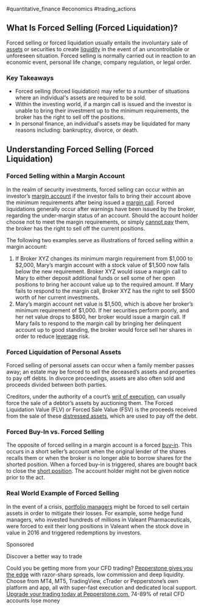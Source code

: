
#quantitative_finance  #economics #trading_actions

## What Is Forced Selling (Forced Liquidation)?

Forced selling or forced liquidation usually entails the involuntary sale of [assets](https://www.investopedia.com/terms/a/asset.asp) or securities to create [liquidity](https://www.investopedia.com/terms/l/liquidity.asp) in the event of an uncontrollable or unforeseen situation. Forced selling is normally carried out in reaction to an economic event, personal life change, company regulation, or legal order.

### Key Takeaways

- Forced selling (forced liquidation) may refer to a number of situations where an individual's assets are required to be sold.
- Within the investing world, if a margin call is issued and the investor is unable to bring their investment up to the minimum requirements, the broker has the right to sell off the positions.
- In personal finance, an individual's assets may be liquidated for many reasons including: bankruptcy, divorce, or death.

## Understanding Forced Selling (Forced Liquidation)

### Forced Selling within a Margin Account

In the realm of security investments, forced selling can occur within an investor’s [margin account](https://www.investopedia.com/terms/m/marginaccount.asp) if the investor fails to bring their account above the minimum requirements after being issued a [margin call](https://www.investopedia.com/terms/m/margincall.asp). Forced liquidations generally occur after warnings have been issued by the broker, regarding the under-margin status of an account. Should the account holder choose not to meet the margin requirements, or simply [cannot pay](https://www.investopedia.com/ask/answers/12/what-happens-cannot-pay-margin-call.asp) them, the broker has the right to sell off the current positions.

The following two examples serve as illustrations of forced selling within a margin account:

1. If Broker XYZ changes its minimum margin requirement from $1,000 to $2,000, Mary’s margin account with a stock value of $1,500 now falls below the new requirement. Broker XYZ would issue a margin call to Mary to either deposit additional funds or sell some of her open positions to bring her account value up to the required amount. If Mary fails to respond to the margin call, Broker XYZ has the right to sell $500 worth of her current investments.
2. Mary’s margin account net value is $1,500, which is above her broker’s minimum requirement of $1,000. If her securities perform poorly, and her net value drops to $800, her broker would issue a margin call. If Mary fails to respond to the margin call by bringing her delinquent account up to good standing, the broker would force sell her shares in order to reduce [leverage](https://www.investopedia.com/terms/l/leverage.asp) risk.

### Forced Liquidation of Personal Assets

Forced selling of personal assets can occur when a family member passes away; an estate may be forced to sell the deceased’s assets and properties to pay off debts. In divorce proceedings, assets are also often sold and proceeds divided between both parties.

Creditors, under the authority of a court’s [writ of execution](https://www.investopedia.com/terms/w/writ-of-execution.asp), can usually force the sale of a debtor’s assets by auctioning them. The Forced Liquidation Value (FLV) or Forced Sale Value (FSV) is the proceeds received from the sale of these [distressed assets](https://www.investopedia.com/terms/d/distressedsecurities.asp), which are used to pay off the debt.

### Forced Buy-In vs. Forced Selling

The opposite of forced selling in a margin account is a forced [buy-in](https://www.investopedia.com/terms/b/buyin.asp). This occurs in a short seller’s account when the original lender of the shares recalls them or when the broker is no longer able to borrow shares for the shorted position. When a forced buy-in is triggered, shares are bought back to close the [short position](https://www.investopedia.com/terms/s/short.asp). The account holder might not be given notice prior to the act.

### Real World Example of Forced Selling

In the event of a crisis, [portfolio managers](https://www.investopedia.com/terms/p/portfoliomanager.asp) might be forced to sell certain assets in order to mitigate their losses. For example, some hedge fund managers, who invested hundreds of millions in Valeant Pharmaceuticals, were forced to exit their long positions in Valeant when the stock dove in value in 2016 and triggered redemptions by investors.

Sponsored

Discover a better way to trade

[](https://adclick.g.doubleclick.net/pcs/click?xai=AKAOjssgZNS8oHzKK9XB74Yzvyo_AJmvfSGw1DkRYHEKUbxZN-2mY7p1dl_XP1NgNJLJBl-bfuqgP3LzZxWr3AXzUyuFFRZmpARWxFUe7Wn2g4ck61RfZzAbRE_P-LydrVLsSgESmpEMGCw7hyiCKe8wOxezqJcvRgyivd8UYjs8dJA3NOdSF6KY1Ka2JZ3sLFBsL3yuMVh1fVm19Cjrl_fKU_gGVpanYggtoTbB3WjnEirjOvAzZel5JXBepkOISPqJ8mNDPdIFYSZjWKbdMEmbTIFucgWjUsxxt7lO5yruZH-Ke7mu0viySSke0izO38inrrTidpCmzVqS8ckxTKcs9TpHx2IokzfZjQ_FiUSKHNwnXowYr-8Vv4ERP4brjJU2JXD3YW2ZajOksxI4U2R2X_9jSQVBRwWonyB7f7M&sai=AMfl-YTSjpiZwXhfL4srwchK8FKwY3YVA8IMhWsB9SsXY1AzokMDj6McorwLqi4y1kr3JsXmg38yhTKs2ryZVGf6sApdpB3dZdnjxDcejG56Ay6-3VsTfZsAAPwOvD1-qUGFjyV92Os-D_hwgzyBL0f-7ZKtC9uUQUOPdiv8hgy3jrkOpafWfK9dEQ0aPWiMnFKO1i1_NeqQRue3cWil4fFCYxYqwYxRW2fz-PoemAnjMQ&sig=Cg0ArKJSzG3eJKd5oVG_EAE&fbs_aeid=%5Bgw_fbsaeid%5D&urlfix=1&adurl=https://ad.doubleclick.net/ddm/trackclk/N800570.110872INVESTOPEDIAUS/B32835663.416619138;dc_trk_aid=608699903;dc_trk_cid=231836610;dc_lat=;dc_rdid=;tag_for_child_directed_treatment=;tfua=;gdpr=1;gdpr_consent=CQR9xpgQR9xpgAcABBENBsFgAP_gAEPgAAYgJ0gBxC5MAAFCaCh2AIsEMAQGwBBAQEAgAAAAAAABABIAAAwAAEARAASIAAACGAAAIAAAAAAAAAAAAEAAYAAAAABAAAAAAAAAIAAAAAAAAEAIAAAgAAAgEAAAAAAQEAQAiAAEAIIAAEgAAAAAAAAAIAAEAAAAAAAAAAAAQAAAAQAAACgAgAAAAAAAAAAAABAEAQEAAAAAAAAAAAAAABACCdMCUABYAFQALgAcABAADIAGgAPAAjgBMACgAGIANAAfgBCACOAE4AK0Ad0BBwEIAIsARwAmgBPwDPgGvAOIAdQBUoC8wGWAP7AgmBLMCbwE5QJ0gAAA.f_wACHwAAAAA;ltd=;dc_tdv=1)Could you be getting more from your CFD trading? [Pepperstone gives you the edge](https://adclick.g.doubleclick.net/pcs/click?xai=AKAOjssgZNS8oHzKK9XB74Yzvyo_AJmvfSGw1DkRYHEKUbxZN-2mY7p1dl_XP1NgNJLJBl-bfuqgP3LzZxWr3AXzUyuFFRZmpARWxFUe7Wn2g4ck61RfZzAbRE_P-LydrVLsSgESmpEMGCw7hyiCKe8wOxezqJcvRgyivd8UYjs8dJA3NOdSF6KY1Ka2JZ3sLFBsL3yuMVh1fVm19Cjrl_fKU_gGVpanYggtoTbB3WjnEirjOvAzZel5JXBepkOISPqJ8mNDPdIFYSZjWKbdMEmbTIFucgWjUsxxt7lO5yruZH-Ke7mu0viySSke0izO38inrrTidpCmzVqS8ckxTKcs9TpHx2IokzfZjQ_FiUSKHNwnXowYr-8Vv4ERP4brjJU2JXD3YW2ZajOksxI4U2R2X_9jSQVBRwWonyB7f7M&sai=AMfl-YTSjpiZwXhfL4srwchK8FKwY3YVA8IMhWsB9SsXY1AzokMDj6McorwLqi4y1kr3JsXmg38yhTKs2ryZVGf6sApdpB3dZdnjxDcejG56Ay6-3VsTfZsAAPwOvD1-qUGFjyV92Os-D_hwgzyBL0f-7ZKtC9uUQUOPdiv8hgy3jrkOpafWfK9dEQ0aPWiMnFKO1i1_NeqQRue3cWil4fFCYxYqwYxRW2fz-PoemAnjMQ&sig=Cg0ArKJSzG3eJKd5oVG_EAE&fbs_aeid=%5Bgw_fbsaeid%5D&urlfix=1&adurl=https://ad.doubleclick.net/ddm/trackclk/N800570.110872INVESTOPEDIAUS/B32835663.416619138;dc_trk_aid=608699903;dc_trk_cid=231836610;dc_lat=;dc_rdid=;tag_for_child_directed_treatment=;tfua=;gdpr=1;gdpr_consent=CQR9xpgQR9xpgAcABBENBsFgAP_gAEPgAAYgJ0gBxC5MAAFCaCh2AIsEMAQGwBBAQEAgAAAAAAABABIAAAwAAEARAASIAAACGAAAIAAAAAAAAAAAAEAAYAAAAABAAAAAAAAAIAAAAAAAAEAIAAAgAAAgEAAAAAAQEAQAiAAEAIIAAEgAAAAAAAAAIAAEAAAAAAAAAAAAQAAAAQAAACgAgAAAAAAAAAAAABAEAQEAAAAAAAAAAAAAABACCdMCUABYAFQALgAcABAADIAGgAPAAjgBMACgAGIANAAfgBCACOAE4AK0Ad0BBwEIAIsARwAmgBPwDPgGvAOIAdQBUoC8wGWAP7AgmBLMCbwE5QJ0gAAA.f_wACHwAAAAA;ltd=;dc_tdv=1) with razor-sharp spreads, low commission and deep liquidity. Choose from MT4, MT5, TradingView, cTrader or Pepperstone’s own platform and app, all with super-fast execution and dedicated local support. [Upgrade your trading today at Pepperstone.com.](https://adclick.g.doubleclick.net/pcs/click?xai=AKAOjssgZNS8oHzKK9XB74Yzvyo_AJmvfSGw1DkRYHEKUbxZN-2mY7p1dl_XP1NgNJLJBl-bfuqgP3LzZxWr3AXzUyuFFRZmpARWxFUe7Wn2g4ck61RfZzAbRE_P-LydrVLsSgESmpEMGCw7hyiCKe8wOxezqJcvRgyivd8UYjs8dJA3NOdSF6KY1Ka2JZ3sLFBsL3yuMVh1fVm19Cjrl_fKU_gGVpanYggtoTbB3WjnEirjOvAzZel5JXBepkOISPqJ8mNDPdIFYSZjWKbdMEmbTIFucgWjUsxxt7lO5yruZH-Ke7mu0viySSke0izO38inrrTidpCmzVqS8ckxTKcs9TpHx2IokzfZjQ_FiUSKHNwnXowYr-8Vv4ERP4brjJU2JXD3YW2ZajOksxI4U2R2X_9jSQVBRwWonyB7f7M&sai=AMfl-YTSjpiZwXhfL4srwchK8FKwY3YVA8IMhWsB9SsXY1AzokMDj6McorwLqi4y1kr3JsXmg38yhTKs2ryZVGf6sApdpB3dZdnjxDcejG56Ay6-3VsTfZsAAPwOvD1-qUGFjyV92Os-D_hwgzyBL0f-7ZKtC9uUQUOPdiv8hgy3jrkOpafWfK9dEQ0aPWiMnFKO1i1_NeqQRue3cWil4fFCYxYqwYxRW2fz-PoemAnjMQ&sig=Cg0ArKJSzG3eJKd5oVG_EAE&fbs_aeid=%5Bgw_fbsaeid%5D&urlfix=1&adurl=https://ad.doubleclick.net/ddm/trackclk/N800570.110872INVESTOPEDIAUS/B32835663.416619138;dc_trk_aid=608699903;dc_trk_cid=231836610;dc_lat=;dc_rdid=;tag_for_child_directed_treatment=;tfua=;gdpr=1;gdpr_consent=CQR9xpgQR9xpgAcABBENBsFgAP_gAEPgAAYgJ0gBxC5MAAFCaCh2AIsEMAQGwBBAQEAgAAAAAAABABIAAAwAAEARAASIAAACGAAAIAAAAAAAAAAAAEAAYAAAAABAAAAAAAAAIAAAAAAAAEAIAAAgAAAgEAAAAAAQEAQAiAAEAIIAAEgAAAAAAAAAIAAEAAAAAAAAAAAAQAAAAQAAACgAgAAAAAAAAAAAABAEAQEAAAAAAAAAAAAAABACCdMCUABYAFQALgAcABAADIAGgAPAAjgBMACgAGIANAAfgBCACOAE4AK0Ad0BBwEIAIsARwAmgBPwDPgGvAOIAdQBUoC8wGWAP7AgmBLMCbwE5QJ0gAAA.f_wACHwAAAAA;ltd=;dc_tdv=1) 74-89% of retail CFD accounts lose money